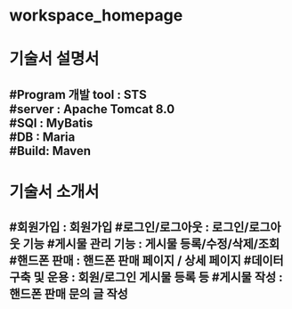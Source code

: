 # workspace_homepage
 
# 기술서 설명서

#Program 개발 tool : STS  
#server : Apache Tomcat 8.0  
#SQl : MyBatis  
#DB : Maria  
#Build: Maven 
----------------------------------------

# 기술서 소개서

#회원가입 : 회원가입
#로그인/로그아웃 : 로그인/로그아웃 기능 
#게시물 관리 기능 : 게시물 등록/수정/삭제/조회
#핸드폰 판매 : 핸드폰 판매 페이지 / 상세 페이지 
#데이터 구축 및 운용 : 회원/로그인 게시물 등록 등
#게시물 작성 : 핸드폰 판매 문의 글 작성
----------------------------------------





